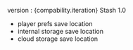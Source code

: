 version : {compability.iteration}
Stash 1.0
- player prefs save location
- internal storage save location
- cloud storage save location




